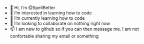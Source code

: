 - 👋 Hi, I’m @SpellBetter
- 👀 I’m interested in learning how to code
- 🌱 I’m currently learning how to code
- 💞️ I’m looking to collaborate on nothing right now
- 📫 I am new to github so if you can then message me. I am not confortable sharing my email or something

<!---
SpellBetter/SpellBetter is a ✨ special ✨ repository because its `README.md` (this file) appears on your GitHub profile.
You can click the Preview link to take a look at your changes.
--->

